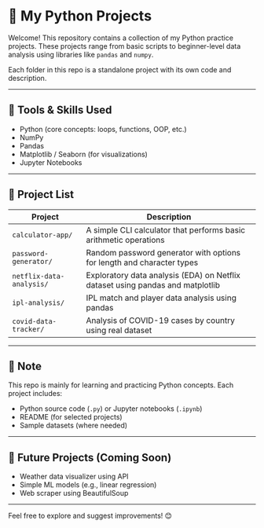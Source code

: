 # 🐍 My Python Projects

Welcome! This repository contains a collection of my Python practice projects. These projects range from basic scripts to beginner-level data analysis using libraries like `pandas` and `numpy`.

Each folder in this repo is a standalone project with its own code and description.

---

## 🔧 Tools & Skills Used

- Python (core concepts: loops, functions, OOP, etc.)
- NumPy
- Pandas
- Matplotlib / Seaborn (for visualizations)
- Jupyter Notebooks

---

## 📂 Project List

| Project | Description |
|--------|-------------|
| `calculator-app/` | A simple CLI calculator that performs basic arithmetic operations |
| `password-generator/` | Random password generator with options for length and character types |
| `netflix-data-analysis/` | Exploratory data analysis (EDA) on Netflix dataset using pandas and matplotlib |
| `ipl-analysis/` | IPL match and player data analysis using pandas |
| `covid-data-tracker/` | Analysis of COVID-19 cases by country using real dataset |

---

## 📌 Note

This repo is mainly for learning and practicing Python concepts. Each project includes:
- Python source code (`.py`) or Jupyter notebooks (`.ipynb`)
- README (for selected projects)
- Sample datasets (where needed)

---

## 🚀 Future Projects (Coming Soon)

- Weather data visualizer using API
- Simple ML models (e.g., linear regression)
- Web scraper using BeautifulSoup

---

Feel free to explore and suggest improvements! 😊

